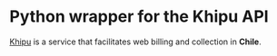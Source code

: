# Python wrapper for the Khipu API

[Khipu](https://khipu.com/home) is a service that facilitates web billing and collection in **Chile**.
